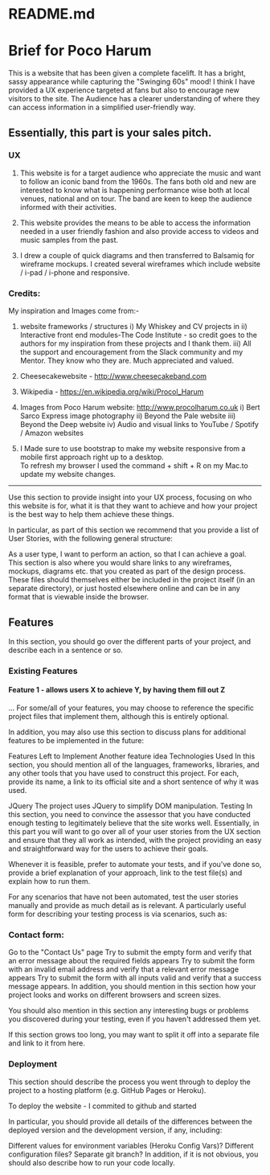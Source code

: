      
 # README.md
# Brief for Poco Harum 

This is a website that has been given a complete facelift.  It has a bright, sassy appearance while capturing the "Swinging 60s" mood! 
I think I have provided a UX experience targeted at fans but also to encourage new visitors to the site.
The Audience has a clearer understanding of where they can access information in a simplified user-friendly way.

## Essentially, this part is your sales pitch.

### UX

1) This website is for a target audience who appreciate the music and want to follow an iconic band from the 1960s. The fans both old and new
are interested to know what is happening performance wise both at local venues, national and on tour.  The band are keen to keep the audience 
informed with their activities.  

3) This website provides the means to be able to access the information needed in a user friendly fashion and also
provide access to videos and music samples from the past. 

4) I drew a couple of quick diagrams and then transferred to Balsamiq for wireframe mockups.
    I created several wireframes which include website / i-pad / i-phone and responsive.


### Credits:

My inspiration and Images come from:-

1) website frameworks / structures 
   i)   My Whiskey and CV projects in 
  ii)   Interactive front end modules-The Code Institute - so credit goes to the authors for my inspiration from these 
        projects and I thank them. 
  iii) All the support and encouragement from the Slack community and my Mentor.
        They know who they are.  Much appreciated and valued.

2) Cheesecakewebsite - http://www.cheesecakeband.com

3) Wikipedia - https://en.wikipedia.org/wiki/Procol_Harum

3) Images from Poco Harum website: http://www.procolharum.co.uk
    i)    Bert Sarco Express image photography
    ii)   Beyond the Pale website
    iii)  Beyond the Deep website
    iv) Audio and visual links to YouTube / Spotify / Amazon websites
    
    
4) I Made sure to use bootstrap to make my website responsive from a mobile 
    first approach right up to a desktop.  
    To refresh my browser I used the command + shift + R on my Mac.to update my 
    website changes.  
    


------
Use this section to provide insight into your UX process, focusing on who this website is for, what it is that they want to achieve and how your project is the best way to help them achieve these things.

In particular, as part of this section we recommend that you provide a list of User Stories, with the following general structure:

As a user type, I want to perform an action, so that I can achieve a goal.
This section is also where you would share links to any wireframes, mockups, diagrams etc. that you created as part of the design process. These files should themselves either be included in the project itself (in an separate directory), or just hosted elsewhere online and can be in any format that is viewable inside the browser.

## Features
In this section, you should go over the different parts of your project, and describe each in a sentence or so.

### Existing Features

#### Feature 1 - allows users X to achieve Y, by having them fill out Z
...
For some/all of your features, you may choose to reference the specific project files that implement them, although this is entirely optional.

In addition, you may also use this section to discuss plans for additional features to be implemented in the future:

Features Left to Implement
Another feature idea
Technologies Used
In this section, you should mention all of the languages, frameworks, libraries, and any other tools that you have used to construct this project. For each, provide its name, a link to its official site and a short sentence of why it was used.

JQuery
The project uses JQuery to simplify DOM manipulation.
Testing
In this section, you need to convince the assessor that you have conducted enough testing to legitimately believe that the site works well. Essentially, in this part you will want to go over all of your user stories from the UX section and ensure that they all work as intended, with the project providing an easy and straightforward way for the users to achieve their goals.

Whenever it is feasible, prefer to automate your tests, and if you've done so, provide a brief explanation of your approach, link to the test file(s) and explain how to run them.

For any scenarios that have not been automated, test the user stories manually and provide as much detail as is relevant. A particularly useful form for describing your testing process is via scenarios, such as:

### Contact form:
Go to the "Contact Us" page
Try to submit the empty form and verify that an error message about the required fields appears
Try to submit the form with an invalid email address and verify that a relevant error message appears
Try to submit the form with all inputs valid and verify that a success message appears.
In addition, you should mention in this section how your project looks and works on different browsers and screen sizes.

You should also mention in this section any interesting bugs or problems you discovered during your testing, even if you haven't addressed them yet.

If this section grows too long, you may want to split it off into a separate file and link to it from here.

### Deployment
This section should describe the process you went through to deploy the project to a hosting platform (e.g. GitHub Pages or Heroku).

To deploy the website - I commited to github and started 

In particular, you should provide all details of the differences between the deployed version and the development version, if any, including:

Different values for environment variables (Heroku Config Vars)?
Different configuration files?
Separate git branch?
In addition, if it is not obvious, you should also describe how to run your code locally.





    